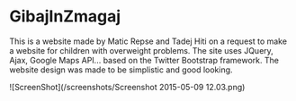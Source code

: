 # GibajInZmagaj

This is a website made by Matic Repse and Tadej Hiti on a request to make a website for children with overweight problems. The site uses JQuery, Ajax, Google Maps API... based on the Twitter Bootstrap framework.
The website design was made to be simplistic and good looking. 

![ScreenShot](/screenshots/Screenshot 2015-05-09 12.03.png)
